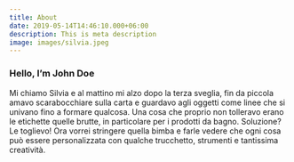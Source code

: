 ```yaml
---
title: About
date: 2019-05-14T14:46:10.000+06:00
description: This is meta description
image: images/silvia.jpeg
---
```


### Hello, I’m **John Doe**

Mi chiamo Silvia e al mattino mi alzo dopo la terza sveglia, fin da piccola amavo scarabocchiare sulla carta e guardavo agli oggetti come linee che si univano fino a formare qualcosa. Una cosa che proprio non tolleravo erano le etichette quelle brutte, in particolare per i prodotti da bagno. Soluzione? Le toglievo! Ora vorrei stringere quella bimba e farle vedere che ogni cosa può essere personalizzata con qualche trucchetto, strumenti e tantissima creatività.
